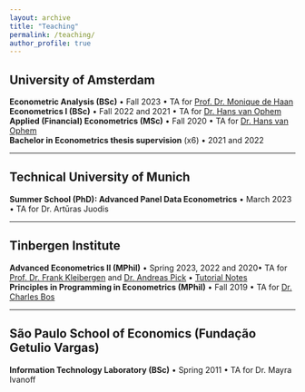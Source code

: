 ```yaml
---
layout: archive
title: "Teaching"
permalink: /teaching/
author_profile: true
---
```

## University of Amsterdam

**Econometric Analysis (BSc)** &bull; Fall 2023 &bull; TA for [Prof. Dr. Monique de Haan](https://www.moniquedehaan.nl/)  
**Econometrics I (BSc)** &bull; Fall 2022 and 2021 &bull; TA for [Dr. Hans van Ophem](https://www.uva.nl/en/profile/o/p/j.c.m.vanophem/j.c.m.van-ophem.html)  
**Applied (Financial) Econometrics (MSc)** &bull; Fall 2020 &bull; TA for [Dr. Hans van Ophem](https://www.uva.nl/en/profile/o/p/j.c.m.vanophem/j.c.m.van-ophem.html)  
**Bachelor in Econometrics thesis supervision** (x6) &bull; 2021 and 2022  

---
## Technical University of Munich

**Summer School (PhD): Advanced Panel Data Econometrics** &bull; March 2023 &bull; TA for Dr. Artūras Juodis  

---
## Tinbergen Institute

**Advanced Econometrics II (MPhil)** &bull; Spring 2023, 2022 and 2020&bull; TA for [Prof. Dr. Frank Kleibergen](https://www.uva.nl/en/profile/k/l/f.r.kleibergen/f.r.kleibergen.html) and [Dr. Andreas Pick](https://apick.eu/)  &bull; [Tutorial Notes](http://gabrielaszini.github.io/files/Notes_Tutorials__Advanced_Econometrics_II_2022.pdf)  
**Principles in Programming in Econometrics (MPhil)** &bull; Fall 2019 &bull; TA for [Dr. Charles Bos](https://personal.vu.nl/c.s.bos/)

---
## São Paulo School of Economics (Fundação Getulio Vargas)

**Information Technology Laboratory (BSc)** &bull; Spring 2011 &bull; TA for Dr. Mayra Ivanoff


